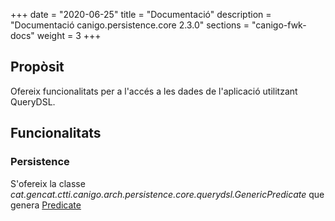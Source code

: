 +++
date        = "2020-06-25"
title       = "Documentació"
description = "Documentació canigo.persistence.core 2.3.0"
sections    = "canigo-fwk-docs"
weight      = 3
+++

## Propòsit

Ofereix funcionalitats per a l'accés a les dades de l'aplicació utilitzant QueryDSL.

## Funcionalitats

### Persistence

S'ofereix la classe *cat.gencat.ctti.canigo.arch.persistence.core.querydsl.GenericPredicate* que genera [Predicate](http://www.querydsl.com/static/querydsl/4.2.1/apidocs/com/querydsl/core/types/Predicate.html)
